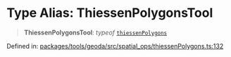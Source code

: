 # Type Alias: ThiessenPolygonsTool

> **ThiessenPolygonsTool**: *typeof* [`thiessenPolygons`](../variables/thiessenPolygons.md)

Defined in: [packages/tools/geoda/src/spatial\_ops/thiessenPolygons.ts:132](https://github.com/GeoDaCenter/openassistant/blob/0a6a7e7306d75a25dc968b3117f04cb7bd613bec/packages/tools/geoda/src/spatial_ops/thiessenPolygons.ts#L132)
